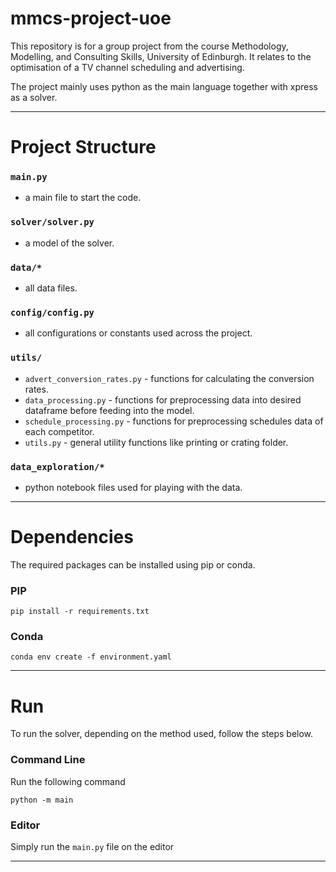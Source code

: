 # mmcs-project-uoe
This repository is for a group project from the course Methodology, Modelling, and Consulting Skills, University of Edinburgh.
It relates to the optimisation of a TV channel scheduling and advertising.

The project mainly uses python as the main language together with xpress as a solver.

-----

# Project Structure
### `main.py`
- a main file to start the code.
### `solver/solver.py` 
- a model of the solver.
### `data/*` 
- all data files.
### `config/config.py` 
- all configurations or constants used across the project.
### `utils/`
- `advert_conversion_rates.py` - functions for calculating the conversion rates.
- `data_processing.py` - functions for preprocessing data into desired dataframe before feeding into the model.
- `schedule_processing.py` - functions for preprocessing schedules data of each competitor.
- `utils.py` - general utility functions like printing or crating folder.
### `data_exploration/*` 
- python notebook files used for playing with the data.

-----
# Dependencies
The required packages can be installed using pip or conda.
### PIP
```commandline
pip install -r requirements.txt
```
### Conda
```commandline
conda env create -f environment.yaml
```

-----
# Run
To run the solver, depending on the method used, follow the steps below.
### Command Line
Run the following command
```
python -m main
```
### Editor
Simply run the `main.py` file on the editor

-----
